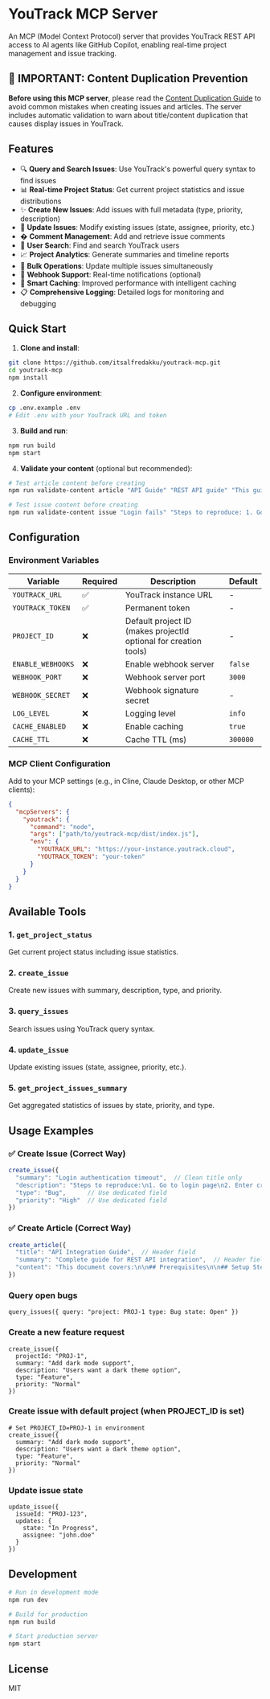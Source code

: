 # YouTrack MCP Server

An MCP (Model Context Protocol) server that provides YouTrack REST API access to AI agents like GitHub Copilot, enabling real-time project management and issue tracking.

## 🚨 IMPORTANT: Content Duplication Prevention

**Before using this MCP server**, please read the [Content Duplication Guide](./CONTENT_DUPLICATION_GUIDE.md) to avoid common mistakes when creating issues and articles. The server includes automatic validation to warn about title/content duplication that causes display issues in YouTrack.

## Features

- 🔍 **Query and Search Issues**: Use YouTrack's powerful query syntax to find issues
- 📊 **Real-time Project Status**: Get current project statistics and issue distributions  
- ✨ **Create New Issues**: Add issues with full metadata (type, priority, description)
- 📝 **Update Issues**: Modify existing issues (state, assignee, priority, etc.)
- � **Comment Management**: Add and retrieve issue comments
- 👥 **User Search**: Find and search YouTrack users
- 📈 **Project Analytics**: Generate summaries and timeline reports
- 🔄 **Bulk Operations**: Update multiple issues simultaneously
- 🎣 **Webhook Support**: Real-time notifications (optional)
- 💾 **Smart Caching**: Improved performance with intelligent caching
- 📋 **Comprehensive Logging**: Detailed logs for monitoring and debugging

## Quick Start

1. **Clone and install**:
```bash
git clone https://github.com/itsalfredakku/youtrack-mcp.git
cd youtrack-mcp
npm install
```

2. **Configure environment**:
```bash
cp .env.example .env
# Edit .env with your YouTrack URL and token
```

3. **Build and run**:
```bash
npm run build
npm start
```

4. **Validate your content** (optional but recommended):
```bash
# Test article content before creating
npm run validate-content article "API Guide" "REST API guide" "This guide covers..."

# Test issue content before creating  
npm run validate-content issue "Login fails" "Steps to reproduce: 1. Go to login..."
```

## Configuration

### Environment Variables

| Variable | Required | Description | Default |
|----------|----------|-------------|---------|
| `YOUTRACK_URL` | ✅ | YouTrack instance URL | - |
| `YOUTRACK_TOKEN` | ✅ | Permanent token | - |
| `PROJECT_ID` | ❌ | Default project ID (makes projectId optional for creation tools) | - |
| `ENABLE_WEBHOOKS` | ❌ | Enable webhook server | `false` |
| `WEBHOOK_PORT` | ❌ | Webhook server port | `3000` |
| `WEBHOOK_SECRET` | ❌ | Webhook signature secret | - |
| `LOG_LEVEL` | ❌ | Logging level | `info` |
| `CACHE_ENABLED` | ❌ | Enable caching | `true` |
| `CACHE_TTL` | ❌ | Cache TTL (ms) | `300000` |

### MCP Client Configuration

Add to your MCP settings (e.g., in Cline, Claude Desktop, or other MCP clients):

```json
{
  "mcpServers": {
    "youtrack": {
      "command": "node",
      "args": ["path/to/youtrack-mcp/dist/index.js"],
      "env": {
        "YOUTRACK_URL": "https://your-instance.youtrack.cloud",
        "YOUTRACK_TOKEN": "your-token"
      }
    }
  }
}
```

## Available Tools

### 1. `get_project_status`
Get current project status including issue statistics.

### 2. `create_issue`
Create new issues with summary, description, type, and priority.

### 3. `query_issues`
Search issues using YouTrack query syntax.

### 4. `update_issue`
Update existing issues (state, assignee, priority, etc.).

### 5. `get_project_issues_summary`
Get aggregated statistics of issues by state, priority, and type.

## Usage Examples

### ✅ Create Issue (Correct Way)
```javascript
create_issue({
  "summary": "Login authentication timeout",  // Clean title only
  "description": "Steps to reproduce:\n1. Go to login page\n2. Enter credentials\n3. Wait 30 seconds...",  // No title repetition
  "type": "Bug",      // Use dedicated field
  "priority": "High"  // Use dedicated field
})
```

### ✅ Create Article (Correct Way)  
```javascript
create_article({
  "title": "API Integration Guide",  // Header field
  "summary": "Complete guide for REST API integration",  // Header field
  "content": "This document covers:\n\n## Prerequisites\n\n## Setup Steps..."  // Content only, no title repetition
})
```

### Query open bugs
```
query_issues({ query: "project: PROJ-1 type: Bug state: Open" })
```

### Create a new feature request
```
create_issue({
  projectId: "PROJ-1",
  summary: "Add dark mode support",
  description: "Users want a dark theme option",
  type: "Feature",
  priority: "Normal"
})
```

### Create issue with default project (when PROJECT_ID is set)
```
# Set PROJECT_ID=PROJ-1 in environment
create_issue({
  summary: "Add dark mode support",
  description: "Users want a dark theme option",
  type: "Feature",
  priority: "Normal"
})
```

### Update issue state
```
update_issue({
  issueId: "PROJ-123",
  updates: {
    state: "In Progress",
    assignee: "john.doe"
  }
})
```

## Development

```bash
# Run in development mode
npm run dev

# Build for production
npm run build

# Start production server
npm start
```

## License

MIT
